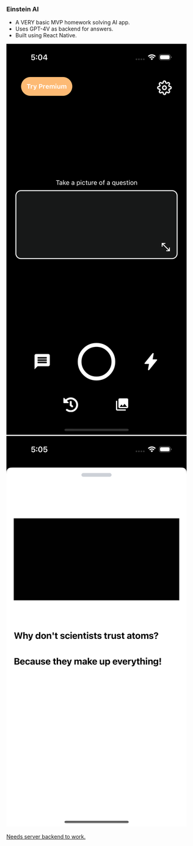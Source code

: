 ### Einstein AI

- A VERY basic MVP homework solving AI app.
- Uses GPT-4V as backend for answers.
- Built using React Native.

![Photo 1](/screenshots/1.png?raw=true "Home")
![Photo 2](/screenshots/2.png?raw=true "Answer")

[Needs server backend to work.](https://github.com/GravyPouch/Einstein-AI-server)
